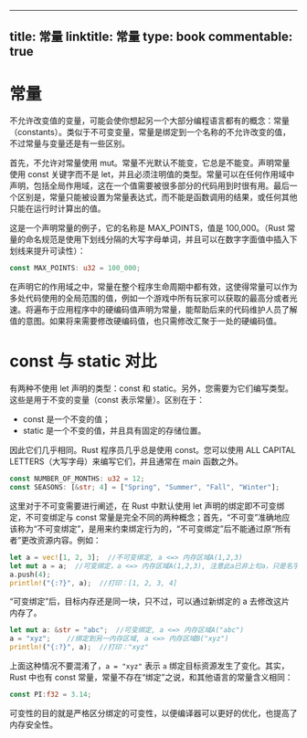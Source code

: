 
---
title: 常量
linktitle: 常量
type: book
commentable: true
---

# 常量

不允许改变值的变量，可能会使你想起另一个大部分编程语言都有的概念：常量（constants）。类似于不可变变量，常量是绑定到一个名称的不允许改变的值，不过常量与变量还是有一些区别。

首先，不允许对常量使用 mut。常量不光默认不能变，它总是不能变。声明常量使用 const 关键字而不是 let，并且必须注明值的类型。常量可以在任何作用域中声明，包括全局作用域，这在一个值需要被很多部分的代码用到时很有用。最后一个区别是，常量只能被设置为常量表达式，而不能是函数调用的结果，或任何其他只能在运行时计算出的值。

这是一个声明常量的例子，它的名称是 MAX_POINTS，值是 100,000。（Rust 常量的命名规范是使用下划线分隔的大写字母单词，并且可以在数字字面值中插入下划线来提升可读性）：

```rs
const MAX_POINTS: u32 = 100_000;
```

在声明它的作用域之中，常量在整个程序生命周期中都有效，这使得常量可以作为多处代码使用的全局范围的值，例如一个游戏中所有玩家可以获取的最高分或者光速。将遍布于应用程序中的硬编码值声明为常量，能帮助后来的代码维护人员了解值的意图。如果将来需要修改硬编码值，也只需修改汇聚于一处的硬编码值。

# const 与 static 对比

有两种不使用 let 声明的类型：const 和 static。另外，您需要为它们编写类型。这些是用于不变的变量（const 表示常量）。区别在于：

- const 是一个不变的值；
- static 是一个不变的值，并且具有固定的存储位置。

因此它们几乎相同。Rust 程序员几乎总是使用 const。您可以使用 ALL CAPITAL LETTERS（大写字母）来编写它们，并且通常在 main 函数之外。

```rs
const NUMBER_OF_MONTHS: u32 = 12;
const SEASONS: [&str; 4] = ["Spring", "Summer", "Fall", "Winter"];
```

这里对于不可变需要进行阐述，在 Rust 中默认使用 let 声明的绑定即不可变绑定，不可变绑定与 const 常量是完全不同的两种概念；首先，“不可变”准确地应该称为“不可变绑定”，是用来约束绑定行为的，“不可变绑定”后不能通过原“所有者”更改资源内容。例如：

```rs
let a = vec![1, 2, 3];  //不可变绑定, a <=> 内存区域A(1,2,3)
let mut a = a;  //可变绑定，a <=> 内存区域A(1,2,3), 注意此a已非上句a，只是名字一样而已
a.push(4);
println!("{:?}", a);  //打印：[1, 2, 3, 4]
```

“可变绑定”后，目标内存还是同一块，只不过，可以通过新绑定的 a 去修改这片内存了。

```rust
let mut a: &str = "abc";  //可变绑定, a <=> 内存区域A("abc")
a = "xyz";    //绑定到另一内存区域, a <=> 内存区域B("xyz")
println!("{:?}", a);  //打印："xyz"
```

上面这种情况不要混淆了，`a = "xyz"` 表示 `a` 绑定目标资源发生了变化。其实，Rust 中也有 const 常量，常量不存在“绑定”之说，和其他语言的常量含义相同：

```rust
const PI:f32 = 3.14;
```

可变性的目的就是严格区分绑定的可变性，以便编译器可以更好的优化，也提高了内存安全性。

    